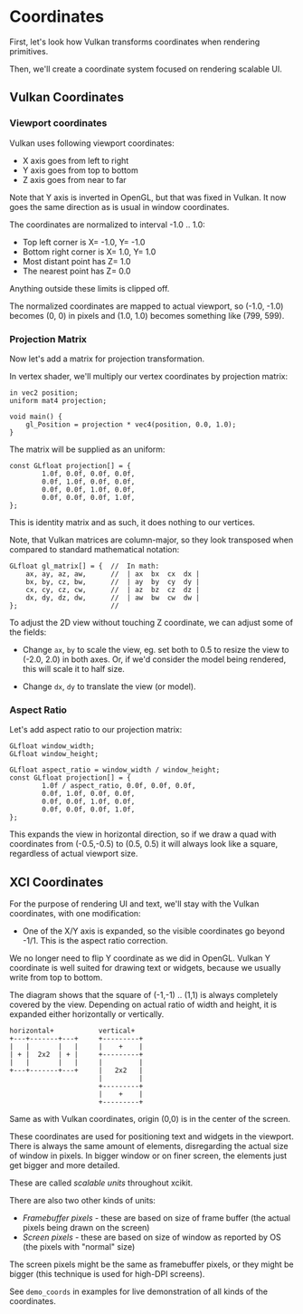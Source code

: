 Coordinates
===========

First, let's look how Vulkan transforms coordinates when rendering
primitives.

Then, we'll create a coordinate system focused on rendering scalable UI.


Vulkan Coordinates
------------------

### Viewport coordinates

Vulkan uses following viewport coordinates:
- X axis goes from left to right
- Y axis goes from top to bottom
- Z axis goes from near to far

Note that Y axis is inverted in OpenGL, but that was fixed in Vulkan.
It now goes the same direction as is usual in window coordinates.

The coordinates are normalized to interval -1.0 .. 1.0:
- Top left corner is X= -1.0, Y= -1.0
- Bottom right corner is X= 1.0, Y= 1.0
- Most distant point has Z= 1.0
- The nearest point has Z= 0.0

Anything outside these limits is clipped off.

The normalized coordinates are mapped to actual viewport, so (-1.0, -1.0)
becomes (0, 0) in pixels and (1.0, 1.0) becomes something like (799, 599).

### Projection Matrix

Now let's add a matrix for projection transformation.

In vertex shader, we'll multiply our vertex coordinates by projection matrix:

    in vec2 position;
    uniform mat4 projection;

    void main() {
        gl_Position = projection * vec4(position, 0.0, 1.0);
    }

The matrix will be supplied as an uniform:

    const GLfloat projection[] = {
            1.0f, 0.0f, 0.0f, 0.0f,
            0.0f, 1.0f, 0.0f, 0.0f,
            0.0f, 0.0f, 1.0f, 0.0f,
            0.0f, 0.0f, 0.0f, 1.0f,
    };

This is identity matrix and as such, it does nothing to our vertices.

Note, that Vulkan matrices are column-major, so they look transposed when
compared to standard mathematical notation:

    GLfloat gl_matrix[] = {  //  In math:
        ax, ay, az, aw,      //  | ax  bx  cx  dx |
        bx, by, cz, bw,      //  | ay  by  cy  dy |
        cx, cy, cz, cw,      //  | az  bz  cz  dz |
        dx, dy, dz, dw,      //  | aw  bw  cw  dw |
    };                       //

To adjust the 2D view without touching Z coordinate, we can adjust
some of the fields:

- Change `ax`, `by` to scale the view, eg. set both to 0.5 to resize
  the view to (-2.0, 2.0) in both axes. Or, if we'd consider the model
  being rendered, this will scale it to half size.

- Change `dx`, `dy` to translate the view (or model).

### Aspect Ratio

Let's add aspect ratio to our projection matrix:

    GLfloat window_width;
    GLfloat window_height;

    GLfloat aspect_ratio = window_width / window_height;
    const GLfloat projection[] = {
            1.0f / aspect_ratio, 0.0f, 0.0f, 0.0f,
            0.0f, 1.0f, 0.0f, 0.0f,
            0.0f, 0.0f, 1.0f, 0.0f,
            0.0f, 0.0f, 0.0f, 1.0f,
    };

This expands the view in horizontal direction, so if we draw a quad
with coordinates from (-0.5,-0.5) to (0.5, 0.5) it will always look like
a square, regardless of actual viewport size.


XCI Coordinates
---------------

For the purpose of rendering UI and text, we'll stay with the Vulkan
coordinates, with one modification:

- One of the X/Y axis is expanded, so the visible coordinates go beyond -1/1.
  This is the aspect ratio correction.

We no longer need to flip Y coordinate as we did in OpenGL.
Vulkan Y coordinate is well suited for drawing text or widgets, because
we usually write from top to bottom.
 
The diagram shows that the square of (-1,-1) .. (1,1) is always completely
covered by the view. Depending on actual ratio of width and height,
it is expanded either horizontally or vertically.

    horizontal+           vertical+
    +---+-------+---+     +---------+
    |   |       |   |     |    +    |
    | + |  2x2  | + |     +---------+
    |   |       |   |     |         |
    +---+-------+---+     |   2x2   |
                          |         |
                          +---------+
                          |    +    |
                          +---------+

Same as with Vulkan coordinates, origin (0,0) is in the center of the screen.

These coordinates are used for positioning text and widgets in the viewport.
There is always the same amount of elements, disregarding the actual size
of window in pixels. In bigger window or on finer screen, the elements just
get bigger and more detailed.

These are called *scalable units* throughout xcikit.

There are also two other kinds of units:
- *Framebuffer pixels* - these are based on size of frame buffer
  (the actual pixels being drawn on the screen)
- *Screen pixels* - these are based on size of window as reported by OS
  (the pixels with "normal" size)

The screen pixels might be the same as framebuffer pixels, or they might
be bigger (this technique is used for high-DPI screens).

See `demo_coords` in examples for live demonstration of all kinds of the
coordinates.
